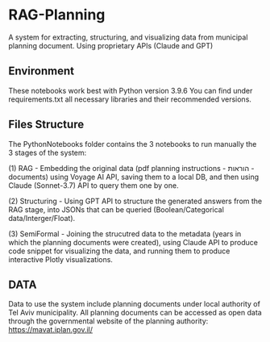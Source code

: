 # RAG-Planning
A system for extracting, structuring, and visualizing data from municipal planning document. Using proprietary APIs (Claude and GPT)

## Environment
These notebooks work best with Python version 3.9.6
You can find under requirements.txt all necessary libraries and their recommended versions.


## Files Structure
The PythonNotebooks folder contains the 3 notebooks to run manually the 3 stages of the system:

  (1) RAG - Embedding the original data (pdf planning instructions - הוראות - documents) using Voyage AI API, saving them to a local DB, and then using Claude (Sonnet-3.7) API to query them one by one. 
  
  (2) Structuring - Using GPT API to structure the generated answers from the RAG stage, into JSONs that can be queried (Boolean/Categorical data/Interger/Float). 
  
  (3) SemiFormal - Joining the strucutred data to the metadata (years in which the planning documents were created), using Claude API to produce code snippet for visualizing the data, and running them to produce interactive Plotly visualizations. 

## DATA 
Data to use the system include planning documents under local authority of Tel Aviv municipality. All planning documents can be accessed as open data through the governmental website of the planning authority: https://mavat.iplan.gov.il/
